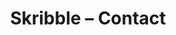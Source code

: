 ---
title: Skribble – Contact
description: You would like to sign digitally or you just have a question? Contact us by phone or e-mail.
draft: false
slug: contact
type: contact

# map component
map:
  title: Skribble Office
  subtitle: Right on Bahnhofstrasse, in the heart of Zurich
  columns:
    - title: Firm
      text: BlockSigner AG
    - title: Address
      text: |
        Trust Square
        Bahnhofstrasse 3
        CH-8001 Zurich
    - title: Phone
      text: +41 44 505 16 64
      type: phone
      href: 41445051664
    - title: Email
      text: info@skribble.com
      type: email

# outro component
outro:
  title: >
    Try Skribble now
    without obligation!
  text: No credit card, entrance fee or commitment required.
  image:
    mobile:
      filename_webp: image8.webp
      filename_jpg: image8.jpg
      width: 207
    desktop:
      filename_webp: image8@2x.webp
      filename_jpg: image8@2x.jpg
      width: 414
  alt_text:
  link:
    text: Try it now
    href: '#'
---